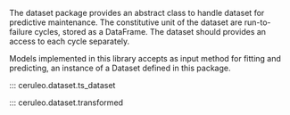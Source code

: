 The dataset package provides an abstract class to handle dataset for predictive maintenance. 
The constitutive unit of the dataset are run-to-failure cycles, stored as a DataFrame. The dataset
should provides an access to each cycle separately.

Models implemented in this library accepts as input method for fitting and predicting,
an instance of a Dataset defined in this package.


::: ceruleo.dataset.ts_dataset 


::: ceruleo.dataset.transformed 

